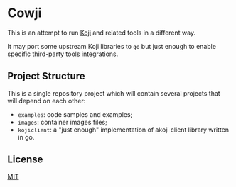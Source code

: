 # Cowji

This is an attempt to run [Koji](https://pagure.io/koji)
and related tools in a different way.

It may port some upstream Koji libraries to `go`
but just enough to enable specific third-party
tools integrations.

## Project Structure

This is a single repository project which will
contain several projects that will depend on
each other:

* `examples`: code samples and examples;
* `images`: container images files;
* `kojiclient`: a "just enough" implementation of akoji client library written in go.

## License

[MIT](./LICENSE)
